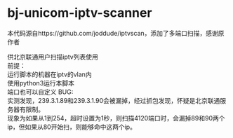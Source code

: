 # bj-unicom-iptv-scanner
本代码源自https://github.com/joddude/iptvscan，添加了多端口扫描，感谢原作者  

供北京联通用户扫描iptv列表使用  
前提：  
	运行脚本的机器在iptv的vlan内  
	使用python3运行本脚本  
	端口也可以自定义 
BUG:  
	实测发现，239.3.1.89和239.3.1.90会被漏掉，经过抓包发现，怀疑是北京联通服务器有限制。  
	现象为如果从1到254，超时设置为1秒，则扫描4120端口时，会漏掉89和90两个ip，但如果从80开始扫，则能够命中这两个ip。	 
